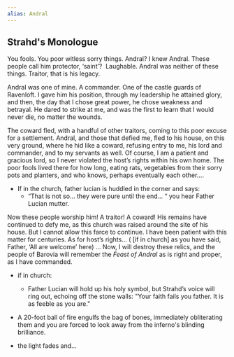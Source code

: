 ```yaml
---
alias: Andral
---
```


## Strahd's Monologue

You fools. You poor witless sorry things. Andral? I knew Andral. These people call him protector, ‘saint’?  Laughable. Andral was neither of these things. Traitor, that is his legacy.

Andral was one of mine. A commander. One of the castle guards of Ravenloft. I gave him his position, through my leadership he attained glory, and then, the day that I chose great power, he chose weakness and betrayal. He dared to strike at me, and was the first to learn that I would never die, no matter the wounds.

The coward fled, with a handful of other traitors, coming to this poor excuse for a settlement. Andral, and those that defied me, fled to his house, on this very ground, where he hid like a coward, refusing entry to me, his lord and commander, and to my servants as well. Of course, I am a patient and gracious lord, so I never violated the host’s rights within his own home. The poor fools lived there for how long, eating rats, vegetables from their sorry pots and planters, and who knows, perhaps eventually each other….

- If in the church, father lucian is huddled in the corner and says:
	- “That is not so… they were pure until the end... “ you hear Father Lucian mutter.

Now these people worship him! A traitor! A coward! His remains have continued to defy me, as this church was raised around the site of his house. But I cannot allow this farce to continue. I have been patient with this matter for centuries. As for host’s rights… ( \[if in church] as you have said, Father, ‘All are welcome’ here) ... Now, I will destroy these relics, and the people of Barovia will remember the _Feast of Andral_ as is right and proper, as I have commanded.

- if in church:
	- Father Lucian will hold up his holy symbol, but Strahd’s voice will ring out, echoing off the stone walls: "Your faith fails you father. It is as feeble as you are."

- A 20-foot ball of fire engulfs the bag of bones, immediately obliterating them and you are forced to look away from the inferno's blinding brilliance.
- the light fades and...
